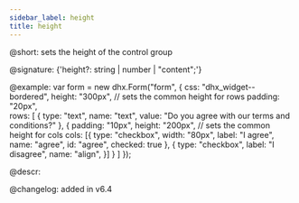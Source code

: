 ```yaml
---
sidebar_label: height
title: height
---          
```


@short: sets the height of the control group 

@signature: {'height?: string | number | "content";'}

@example:
var form = new dhx.Form("form", {
    css: "dhx_widget--bordered",
    height: "300px", // sets the common height for rows 
    padding: "20px",   
    rows: [
        {
            type: "text",
            name: "text",
            value: "Do you agree with our terms and conditions?"
        },
        {
            padding: "10px",
            height: "200px", // sets the common height for cols
            cols: [{
                type: "checkbox",
                width: "80px", 
                label: "I agree",
                name: "agree",
                id: "agree",
                checked: true
            },
            {
                type: "checkbox",
                label: "I disagree",
                name: "align",
            }]
        }
    ]
});

@descr:

@changelog: added in v6.4

[comment]: # (@related: form/how_to_start.md#initialize-form form/configuration.md#widthheight)

[comment]: # (@relatedapi: form/api/form_width_config.md)
